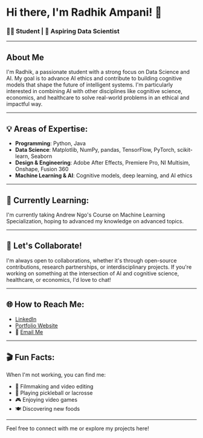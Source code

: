 # Hi there, I'm Radhik Ampani! 👋

### 🧑‍🎓 Student | 🧠 Aspiring Data Scientist

---

## About Me

I'm Radhik, a passionate student with a strong focus on Data Science and AI. My goal is to advance AI ethics and contribute to building cognitive models that shape the future of intelligent systems. I'm particularly interested in combining AI with other disciplines like cognitive science, economics, and healthcare to solve real-world problems in an ethical and impactful way.

---

## 💡 Areas of Expertise:
- **Programming**: Python, Java
- **Data Science**: Matplotlib, NumPy, pandas, TensorFlow, PyTorch, scikit-learn, Seaborn
- **Design & Engineering**: Adobe After Effects, Premiere Pro, NI Multisim, Onshape, Fusion 360
- **Machine Learning & AI**: Cognitive models, deep learning, and AI ethics

---

## 🔧 Currently Learning:
I'm currently taking Andrew Ngo's Course on Machine Learning Specialization, hoping to advanced my knowledge on advanced topics. 

---

## 🤝 Let's Collaborate!
I'm always open to collaborations, whether it's through open-source contributions, research partnerships, or interdisciplinary projects. If you're working on something at the intersection of AI and cognitive science, healthcare, or economics, I'd love to chat!

---

## 🌐 How to Reach Me:
- [LinkedIn](https://www.linkedin.com/in/radhik-ampani-3a06b4315/) 
- [Portfolio Website](https://www.radhikampani.com/) 
- 📧 [Email Me](mailto:radhik.ampani@gmail.com)

---

## 🎬 Fun Facts:
When I'm not working, you can find me:
- 🎥 Filmmaking and video editing
- 🏓 Playing pickleball or lacrosse
- 🎮 Enjoying video games
- 🍽️ Discovering new foods

---

Feel free to connect with me or explore my projects here!

